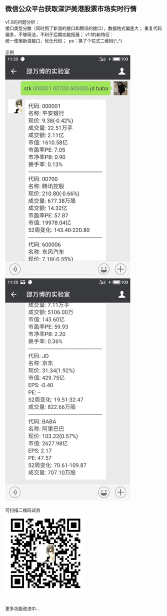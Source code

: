 微信公众平台获取深沪美港股票市场实时行情<br>
------------
v1.0的问题分析：<br>
  接口类型分散（同时用了新浪的接口和腾讯的接口），数据格式偏差大；
  重复代码偏多，不够简洁，不利于后期功能拓展；
v1.1的新特征：<br>
  统一使用新浪接口，优化代码；
  ps：换了个花式二维码(^_^)
<br>
<br>
示例<br>
![](https://github.com/Shaw-lib/weixinstk1.0/raw/master/example1.jpg "实例")  <br>
![](https://github.com/Shaw-lib/weixinstk1.0/raw/master/example2.jpg "实例")  <br>
<br>可扫描二维码试验
<br>
![](https://github.com/Shaw-lib/weixinstk1.0/raw/master/微信公众号.jpg "实例")  <br>
<br>
<br>
更多功能改进中...
